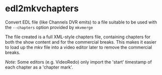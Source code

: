 # edl2mkvchapters
Convert EDL file (like Channels DVR emits) to a file suitable to be used
with the `--chapters` option provided by `mkvmerge`

The file created is a full XML-style chapters file, containing chapters
for both the show content and for the commercial breaks. This makes it
easier to load up the mkv file into a video editor later to remove the
commercial breaks.

_Note:_ Some editors (e.g. VideoRedo) only import the 'start' timestamp
of each chapter as a 'chapter mark'.
